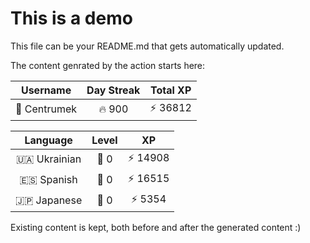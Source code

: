 # This is a demo

This file can be your README.md that gets automatically updated.

The content genrated by the action starts here:

<!--START_SECTION:duolingoStats-->
<!-- Automatically generated with https://github.com/centrumek/duolingo-readme-stats-->

| Username | Day Streak | Total XP |
|:---:|:---:|:---:|
| 👤 Centrumek | 🔥 900 | ⚡ 36812 |

| Language | Level | XP |
|:---:|:---:|:---:|
| 🇺🇦 Ukrainian | 👑 0 | ⚡ 14908 |
| 🇪🇸 Spanish | 👑 0 | ⚡ 16515 |
| 🇯🇵 Japanese | 👑 0 | ⚡ 5354 |

<!--END_SECTION:duolingoStats-->

Existing content is kept, both before and after the generated content :)